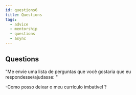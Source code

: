 ```yaml
---
id: questions6
title: Questions
tags:
  - advice
  - mentorship
  - questions
  - async
---
```


## Questions

"Me envie uma lista de perguntas que você gostaria que eu respondesse/ajudasse: "

-Como posso deixar o meu currículo imbatível ?